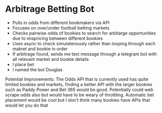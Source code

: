 # Arbitrage Betting Bot
- Pulls in odds from different bookmakers via API
- Focuses on over/under football betting markets
- Checks pairwise odds of bookies to search for arbitarge opportunities due to mispricing between different bookies
- Uses async to check simulatenously rather than looping through each makret and bookie in order
- If arbitrage found, sends me text message through a telegram bot with all relevant market and bookie details
- I place bet
- I named the bot Douglas


Potential Improvements:
The Odds API that is currently used has quite limited bookies and markets, finding a better API with the larger bookies such as Paddy Power and Bet 365 would be good.
Potentially could web scrape odds also but would have to be weary of throttling.
Automatic bet placement would be cool but I don't think many bookies have APIs that would let you do that 
